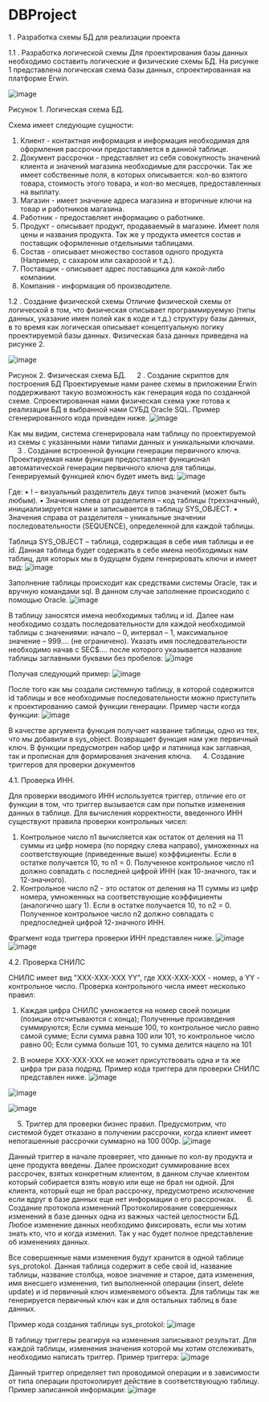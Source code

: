 # DBProject
 1 .	Разработка схемы БД для реализации проекта
 
 1.1 .	Разработка логической схемы
Для проектирования базы данных необходимо составить логические и физические схемы БД. 
На рисунке 1 представлена логическая схема базы данных, спроектированная на платформе Erwin.
 
 ![image](https://user-images.githubusercontent.com/68468188/222906674-6b18f6a5-1c2b-4f07-bb9d-dd8378b2be9e.png)

Рисунок 1. Логическая схема БД.

Схема имеет следующие сущности:
1.	Клиент - контактная информация и информация необходимая для оформления рассрочки предоставляется в данной таблице.
2.	Документ рассрочки - представляет из себя совокупность значений клиента и значений магазина необходимые для рассрочки. Так же имеет собственные поля, в которых описывается: кол-во взятого товара, стоимость этого товара, и кол-во месяцев, предоставленных на выплату. 
3.	Магазин - имеет значение адреса магазина и вторичные ключи на товар и работников магазина.
4.	Работник - предоставляет информацию о работнике.
5.	Продукт - описывает продукт, продаваемый в магазине. Имеет поля цены и названия продукта. Так же у продукта имеется состав и поставщик оформленные отдельными таблицами.
6.	Состав - описывает множество составов одного продукта (Например, с сахаром или сахарозой и т.д.).
7.	Поставщик - описывает адрес поставщика для какой-либо компании.
8.	Компания - информация об производителе.

 1.2 .	Создание физической схемы
Отличие физической схемы от логической в том, что физическая описывает программируемую (типы данных, указание имен полей как в коде и т.д.) структуру базы данных, в то время как логическая описывает концептуальную логику проектируемой базы данных. Физическая база данных приведена на рисунке 2.
  
  ![image](https://user-images.githubusercontent.com/68468188/222906689-a9250f45-dc9e-4876-89ac-2a0da9369fa9.png)

Рисунок 2. Физическая схема БД.
 
 2 .	Создание скриптов для построения БД
Проектируемые нами ранее схемы в приложении Erwin поддерживают такую возможность как генерация кода по созданной схеме. Спроектированная нами физическая схема уже готова к реализации БД в выбранной нами СУБД Oracle SQL. Пример сгенерированного кода приведен ниже.
![image](https://user-images.githubusercontent.com/68468188/222906701-4994d7cf-28df-4137-abb4-936aa7b6e746.png)

 

Как мы видим, система сгенерировала нам таблицу по проектируемой из схемы с указанными нами типами данных и уникальными ключами.
 
 3 .	Создание встроенной функции генерации первичного ключа.
Проектируемая нами функция предоставляет функционал автоматической генерации первичного ключа для таблицы. Генерируемый функцией ключ будет иметь вид:
![image](https://user-images.githubusercontent.com/68468188/222906723-056324bf-8e55-4bf0-8f6f-427a109e2f92.png)

 
Где:
•	! – визуальный разделитель двух типов значений (может быть любым).
•	Значения слева от разделителя – код таблицы (трехзначный), инициализируется нами и записывается в таблицу SYS_OBJECT.
•	Значения справа от разделителя – уникальные значении последовательности (SEQUENCE), определенной для каждой таблицы.

Таблица SYS_OBJECT – таблица, содержащая в себе имя таблицы и ее id. Данная таблица будет содержать в себе имена необходимых нам таблиц, для которых мы в будущем будем генерировать ключи и имеет вид:
 ![image](https://user-images.githubusercontent.com/68468188/222906737-ede48c98-446d-4388-a7d4-113de26ce71d.png)

 
Заполнение таблицы происходит как средствами системы Oracle, так и вручную командами sql. В данном случае заполнение происходило с помощью Oracle.
![image](https://user-images.githubusercontent.com/68468188/222906744-ba9fa72e-98bd-4f77-8447-b1c173ef4e8a.png)

 
В таблицу заносятся имена необходимых таблиц и id. 
Далее нам необходимо создать последовательности для каждой необходимой таблицы с значениями: начало – 0, интервал – 1, максимальное значение – 999…. (не ограничено). Указать имя последовательности необходимо начав с SEC$.... после которого указывается название таблицы заглавными буквами без пробелов:
 ![image](https://user-images.githubusercontent.com/68468188/222906758-ab9096bd-8505-4dd3-b090-45a8eab06f8e.png)

Получая следующий пример: 
 ![image](https://user-images.githubusercontent.com/68468188/222906755-567f01c2-98f3-4c3f-b7ee-fb2e81c6e2ad.png)


После того как мы создали системную таблицу, в которой содержится id таблицы и все необходимые последовательности можно приступить к проектированию самой функции генерации. Пример части когда функции:
![image](https://user-images.githubusercontent.com/68468188/222906768-2f7d95f1-a3a8-4d66-8304-0e0b85b51ec2.png)

 
В качестве аргумента функция получает название таблицы, одно из тех, что мы добавили в sys_object. Возвращает функция нам уже первичный ключ. В функции предусмотрен набор цифр и латиница как заглавная, так и прописная для формирования значения ключа.
 
4.	Создание триггеров для проверки документов

4.1.	Проверка ИНН.

Для проверки вводимого ИНН используется триггер, отличие его от функции в том, что триггер вызывается сам при попытке изменения данных в таблице. Для вычисления корректности, введенного ИНН существуют правила проверки контрольных чисел:
1)	Контрольное число n1 вычисляется как остаток от деления на 11 суммы из цифр номера (по порядку слева направо), умноженных на соответствующие (приведенные выше) коэффициенты. Если в остатке получается 10, то n1 = 0. Полученное контрольное число n1 должно совпадать с последней цифрой ИНН (как 10-значного, так и 12-значного).
2)	Контрольное число n2 - это остаток от деления на 11 суммы из цифр номера, умноженных на соответствующие коэффициенты (аналогично шагу 1). Если в остатке получается 10, то n2 = 0. Полученное контрольное число n2 должно совпадать с предпоследней цифрой 12-значного ИНН.

Фрагмент кода триггера проверки ИНН представлен ниже.
![image](https://user-images.githubusercontent.com/68468188/222906778-e1645130-a1e3-46b1-b20d-459ca4b326ba.png)
![image](https://user-images.githubusercontent.com/68468188/222906783-5a79246f-2cc2-4b0b-ae9e-c95018eb9eda.png)

 

 
4.2.	Проверка СНИЛС

СНИЛС имеет вид "XXX-XXX-XXX YY", где XXX-XXX-XXX - номер, а YY - контрольное число.
Проверка контрольного числа имеет несколько правил:

1.	Каждая цифра СНИЛС умножается на номер своей позиции (позиции отсчитываются с конца); Полученные произведения суммируются;  Если сумма меньше 100, то контрольное число равно самой сумме;  Если сумма равна 100 или 101, то контрольное число равно 00; Если сумма больше 101, то сумма делится нацело на 101

2.	В номере XXX-XXX-XXX не может присутствовать одна и та же цифра три раза подряд.
Пример кода триггера для проверки СНИЛС представлен ниже.
 ![image](https://user-images.githubusercontent.com/68468188/222906794-18350018-290e-430c-8ff0-23383d3f19f1.png)

   ![image](https://user-images.githubusercontent.com/68468188/222906802-1ef5a00c-20cb-4006-a4d1-191e6fbaf681.png)

![image](https://user-images.githubusercontent.com/68468188/222906805-e268af99-62ad-4d74-a84f-0c3140fd353c.png)

 
5.	Триггер для проверки бизнес правил.
Предусмотрим, что системой будет отказано в получении рассрочки, когда клиент имеет непогашенные рассрочки суммарно на 100 000р. 
![image](https://user-images.githubusercontent.com/68468188/222906851-a5500e4b-1841-4133-8ad9-5f5dfb46560f.png)

 
Данный триггер в начале проверяет, что данные по кол-ву продукта и цене продукта введены. Далее происходит суммирование всех рассрочек, взятых конкретным клиентом, в данном случае клиентом который собирается взять новую или еще не брал ни одной. Для клиента, который еще не брал рассрочку, предусмотрено исключение если вдруг в базе данных еще нет информации о его рассрочках.
 
6.	Создание протокола изменений
Протоколирование совершенных изменений в базе данных одна из важных частей целостности БД. Любое изменение данных необходимо фиксировать, если мы хотим знать кто, что и когда изменил. Так у нас будет полное представление об изменениях данных.

Все совершенные нами изменения будут хранится в одной таблице sys_protokol. Данная таблица содержит в себе свой id, название таблицы, название столбца, новое значение и старое, дата изменения, имя внесшего изменения, тип выполненной операции (insert, delete update) и id первичный ключ изменяемого объекта. Для таблицы так же генерируется первичный ключ как и для остальных таблиц в базе данных.

Пример кода создания таблицы sys_protokol:
![image](https://user-images.githubusercontent.com/68468188/222906858-d4eb2bb5-93ee-4b42-be93-6b4d38b14275.png)

 

В таблицу триггеры реагируя на изменения записывают результат.
Для каждой таблицы, изменения значения которой мы хотим отслеживать, необходимо написать триггер. 
Пример триггера: 
 ![image](https://user-images.githubusercontent.com/68468188/222906865-6ec09b5e-e8c7-4d0b-84e7-2b1495a3aadc.png)

 
Данный триггер определяет тип проводимой операции и в зависимости от типа операции протоколирует действие в соответствующую таблицу. 
Пример записанной информации:
![image](https://user-images.githubusercontent.com/68468188/222906869-f3bae04d-82ea-4ce8-8202-308e13589163.png)

 



